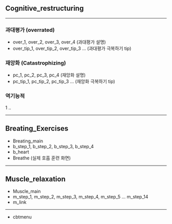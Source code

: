 ## Cognitive_restructuring
---
### 과대평가 (overrated)
- over_1, over_2, over_3, over_4 (과대평가 설명)
- over_tip_1, over_tip_2, over_tip_3 ... (과대평가 극복하기 tip)
  
### 재앙화 (Catastrophizing)
- pc_1, pc_2, pc_3, pc_4 (재앙화 설명)
- pc_tip_1, pc_tip_2, pc_tip_3 ...  (재앙화 극복하기 tip)
  
### 역기능적
1 ..

---

## Breating_Exercises
- Breating_main
- b_step_1, b_step_2, b_step_3, b_step_4
- b_heart
- Breathe (실제 호흡 훈련 화면)

---

## Muscle_relaxation
- Muscle_main
- m_step_1, m_step_2, m_step_3, m_step_4, m_step_5 ... m_step_14
- m_link

---
- cbtmenu
